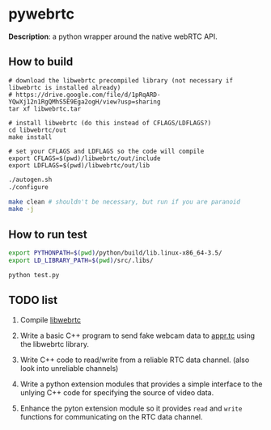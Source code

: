 # pywebrtc

**Description**: a python wrapper around the native webRTC API.

## How to build

```
# download the libwebrtc precompiled library (not necessary if libwebrtc is installed already)
# https://drive.google.com/file/d/1pRqARD-YQwXj12n1RgQMhS5E9Ega2ogH/view?usp=sharing
tar xf libwebrtc.tar

# install libwebrtc (do this instead of CFLAGS/LDFLAGS?)
cd libwebrtc/out
make install

# set your CFLAGS and LDFLAGS so the code will compile
export CFLAGS=$(pwd)/libwebrtc/out/include
export LDFLAGS=$(pwd)/libwebrtc/out/lib
```

```bash
./autogen.sh
./configure

make clean # shouldn't be necessary, but run if you are paranoid
make -j
```

## How to run test

```bash
export PYTHONPATH=$(pwd)/python/build/lib.linux-x86_64-3.5/
export LD_LIBRARY_PATH=$(pwd)/src/.libs/

python test.py
```

## TODO list

1. Compile [libwebrtc](https://github.com/aisouard/libwebrtc)

2. Write a basic C++ program to send fake webcam data to
[appr.tc](https://appr.tc) using the libwebrtc library.

3. Write C++ code to read/write from a reliable RTC data
channel. (also look into unreliable channels)

4. Write a python extension modules that provides a simple interface
to the unlying C++ code for specifying the source of video data.

5. Enhance the pyton extension module so it provides `read` and
`write` functions for communicating on the RTC data channel.
